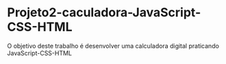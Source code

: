 # Projeto2-caculadora-JavaScript-CSS-HTML
O objetivo deste trabalho é desenvolver uma calculadora digital praticando JavaScript-CSS-HTML
